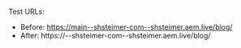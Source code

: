 Test URLs:
- Before: https://main--shsteimer-com--shsteimer.aem.live/blog/
- After: https://<branch>--shsteimer-com--shsteimer.aem.live/blog/
